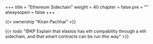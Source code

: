+++
title = "Ethereum Sidechain"
weight = 40
chapter = false
pre = ""
alwaysopen = false
+++

{{< ownership "Kiran Pachhai" >}}

{{< todo "@KP Explain that elastos has eth compability through a eth sidechain, and that smart contracts can be run this way" >}}